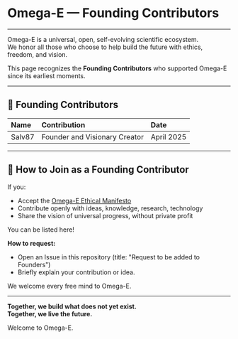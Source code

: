 # Omega-E — Founding Contributors

---

Omega-E is a universal, open, self-evolving scientific ecosystem.  
We honor all those who choose to help build the future with ethics, freedom, and vision.

This page recognizes the **Founding Contributors** who supported Omega-E since its earliest moments.

---

## 🌟 Founding Contributors

| Name | Contribution | Date |
|:-----|:-------------|:-----|
| Salv87 | Founder and Visionary Creator | April 2025 |

---

## 🤝 How to Join as a Founding Contributor

If you:

- Accept the [Omega-E Ethical Manifesto](https://github.com/Salv87/omega-e-project/blob/main/MANIFESTO.md)
- Contribute openly with ideas, knowledge, research, technology
- Share the vision of universal progress, without private profit

You can be listed here!

**How to request:**  
- Open an Issue in this repository (title: "Request to be added to Founders")  
- Briefly explain your contribution or idea.

We welcome every free mind to Omega-E.

---

**Together, we build what does not yet exist.  
Together, we live the future.**

Welcome to Omega-E.
